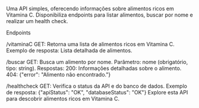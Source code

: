 Uma API simples, oferecendo informações sobre alimentos ricos em Vitamina C. Disponibiliza endpoints para listar alimentos, buscar por nome e realizar um health check.

Endpoints

/vitaminaC
GET:
Retorna uma lista de alimentos ricos em Vitamina C.
Exemplo de resposta: Lista detalhada de alimentos.

/buscar
GET:
Busca um alimento por nome.
Parâmetro: nome (obrigatório, tipo: string).
Respostas:
200: Informações detalhadas sobre o alimento.
404: {"error": "Alimento não encontrado."}

/healthcheck
GET:
Verifica o status da API e do banco de dados.
Exemplo de resposta: {"apiStatus": "OK", "databaseStatus": "OK"}
Explore esta API para descobrir alimentos ricos em Vitamina C.
